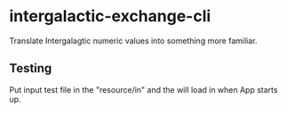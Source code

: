 # intergalactic-exchange-cli
Translate Intergalagtic numeric values into something more familiar.

## Testing
Put input test file in the "resource/in" and the will load in when App starts up.
